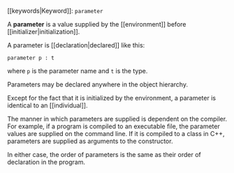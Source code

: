 [[keywords|Keyword]]: `parameter`

A **parameter** is a value supplied by the [[environment]] before [[initializer|initialization]].

A parameter is [[declaration|declared]] like this:

```
parameter p : t
```

where `p` is the parameter name and `t` is the type.

Parameters may be declared anywhere in the object hierarchy.

Except for the fact that it is initialized by the environment, a parameter is identical to an [[individual]].

The manner in which parameters are supplied is dependent on the compiler. For example, if a program is compiled to an executable file, the parameter values are supplied on the command line. If it is compiled to a class in C++, parameters are supplied as arguments to the constructor.

In either case, the order of parameters is the same as their order of declaration in the program.
